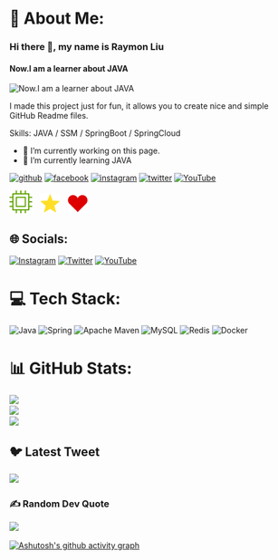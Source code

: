 # 💫 About Me:

### Hi there 👋, my name is Raymon Liu
#### Now.I am a learner  about JAVA
![Now.I am a learner  about JAVA](https://arturssmirnovs.github.io/github-profile-readme-generator/images/banner.png)

I made this project just for fun, it allows you to create nice and simple GitHub Readme files.

Skills: JAVA / SSM / SpringBoot / SpringCloud 

- 🔭 I’m currently working on this page. 
- 🌱 I’m currently learning JAVA 


[<img src='https://cdn.jsdelivr.net/npm/simple-icons@3.0.1/icons/github.svg' alt='github' height='40'>](https://github.com/https://github.com/Link-tosmile)  [<img src='https://cdn.jsdelivr.net/npm/simple-icons@3.0.1/icons/facebook.svg' alt='facebook' height='40'>](https://www.facebook.com/https://www.facebook.com/profile.php?id=100077145072836)  [<img src='https://cdn.jsdelivr.net/npm/simple-icons@3.0.1/icons/instagram.svg' alt='instagram' height='40'>](https://www.instagram.com/https://www.instagram.com/fantasy_brilliant//)  [<img src='https://cdn.jsdelivr.net/npm/simple-icons@3.0.1/icons/twitter.svg' alt='twitter' height='40'>](https://twitter.com/https://twitter.com/BrilliantJames2)  [<img src='https://cdn.jsdelivr.net/npm/simple-icons@3.0.1/icons/youtube.svg' alt='YouTube' height='40'>](https://www.youtube.com/channel/https://www.youtube.com/@brilliantjames5783)  

<a href='https://docs.github.com/en/developers'><img src='https://raw.githubusercontent.com/acervenky/animated-github-badges/master/assets/devbadge.gif' width='40' height='40'></a> <a href='https://stars.github.com/'><img src='https://raw.githubusercontent.com/acervenky/animated-github-badges/master/assets/starbadge.gif' width='35' height='35'></a> <a href='https://docs.github.com/en/github/supporting-the-open-source-community-with-github-sponsors'><img src='https://raw.githubusercontent.com/acervenky/animated-github-badges/master/assets/sponsorbadge.gif' width='35' height='35'></a> 


## 🌐 Socials:

[![Instagram](https://img.shields.io/badge/Instagram-%23E4405F.svg?logo=Instagram&logoColor=white)](https://instagram.com/fantasy_brilliant) [![Twitter](https://img.shields.io/badge/Twitter-%231DA1F2.svg?logo=Twitter&logoColor=white)](https://twitter.com/BrilliantJames2) [![YouTube](https://img.shields.io/badge/YouTube-%23FF0000.svg?logo=YouTube&logoColor=white)](https://youtube.com/@brilliantjames5783) 

# 💻 Tech Stack:

![Java](https://img.shields.io/badge/java-%23ED8B00.svg?style=flat&logo=java&logoColor=white) ![Spring](https://img.shields.io/badge/spring-%236DB33F.svg?style=flat&logo=spring&logoColor=white) ![Apache Maven](https://img.shields.io/badge/Apache%20Maven-C71A36?style=flat&logo=Apache%20Maven&logoColor=white) ![MySQL](https://img.shields.io/badge/mysql-%2300f.svg?style=flat&logo=mysql&logoColor=white) ![Redis](https://img.shields.io/badge/redis-%23DD0031.svg?style=flat&logo=redis&logoColor=white) ![Docker](https://img.shields.io/badge/docker-%230db7ed.svg?style=flat&logo=docker&logoColor=white)

# 📊 GitHub Stats:

![](https://github-readme-stats.vercel.app/api?username=Link-tosmile&theme=vue&hide_border=false&include_all_commits=true&count_private=false)<br/>
![](https://github-readme-streak-stats.herokuapp.com/?user=Link-tosmile&theme=vue&hide_border=false)<br/>
![](https://github-readme-stats.vercel.app/api/top-langs/?username=Link-tosmile&theme=vue&hide_border=false&include_all_commits=true&count_private=false&layout=compact)

## 🐦 Latest Tweet

[![](https://gtce.itsvg.in/api?username=BrilliantJames2)](https://github.com/VishwaGauravIn/github-twitter-card-embed)

### ✍️ Random Dev Quote

![](https://quotes-github-readme.vercel.app/api?type=horizontal&theme=radical)

[![Ashutosh's github activity graph](https://github-readme-activity-graph.vercel.app/graph?username=RaymonLiu&bg_color=ffcfe9&color=9e4c98&line=9e4c98&point=f00000&area=true&hide_border=true)](https://github.com/ashutosh00710/github-readme-activity-graph)
